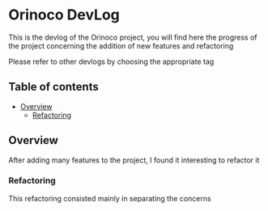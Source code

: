 # Orinoco DevLog 

This is the devlog of the Orinoco project, you will find here the progress of the project concerning the addition of new features and refactoring

Please refer to other devlogs by choosing the appropriate tag
## Table of contents

- [Overview](#overview)
    - [Refactoring](#refactoring)

## Overview

After adding many features to the project, I found it interesting to refactor it

### Refactoring

This refactoring consisted mainly in separating the concerns

 





 



